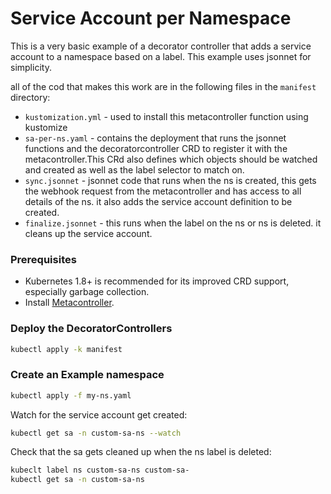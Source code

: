 # Service Account per Namespace

This is a very basic example of a decorator controller that adds a service account to a namespace based on a label. This example uses jsonnet for simplicity.

all of the cod that makes this work are in the following files in the `manifest` directory:

* `kustomization.yml` - used to install this metacontroller function using kustomize
* `sa-per-ns.yaml` - contains the deployment that runs the jsonnet functions and the decoratorcontroller CRD to register it with the metacontroller.This CRd also defines which objects should be watched and created as well as the label selector to match on.
* `sync.jsonnet` -  jsonnet code that runs when the ns is created, this gets the webhook request from the metacontroller and has access to all details of the ns. it also adds the service account definition to be created.
* `finalize.jsonnet` - this runs when the label on the ns or ns is deleted. it cleans up the service account.


### Prerequisites

* Kubernetes 1.8+ is recommended for its improved CRD support,
  especially garbage collection.
* Install [Metacontroller](https://github.com/metacontroller/metacontroller).

### Deploy the DecoratorControllers

```sh
kubectl apply -k manifest
```

### Create an Example namespace

```sh
kubectl apply -f my-ns.yaml
```

Watch for the service account get created:

```sh
kubectl get sa -n custom-sa-ns --watch
```


Check that the sa gets cleaned up when the ns label is deleted:

```sh
kubeclt label ns custom-sa-ns custom-sa-
kubectl get sa -n custom-sa-ns
```